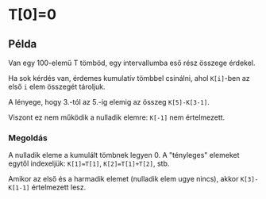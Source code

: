 # T[0]=0

## Példa

Van egy 100-elemű T tömböd, egy intervallumba eső rész összege érdekel.

Ha sok kérdés van, érdemes kumulatív tömbbel csinálni, ahol `K[i]`-ben az első `i` elem összegét tároljuk.

A lényege, hogy 3.-tól az 5.-ig elemig az összeg `K[5]-K[3-1]`.

Viszont ez nem működik a nulladik elemre: `K[-1]` nem értelmezett.

### Megoldás

A nulladik eleme a kumulált tömbnek legyen 0. A "tényleges" elemeket egytől indexeljük: `K[1]=T[1]`, `K[2]=T[1]+T[2]`, stb.

Amikor az első és a harmadik elemet (nulladik elem ugye nincs), akkor `K[3]-K[1-1]` értelmezett lesz.
